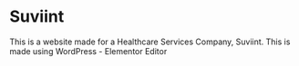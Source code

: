 # Suviint
This is a website made for a Healthcare Services Company, Suviint. This is made using WordPress - Elementor Editor 
